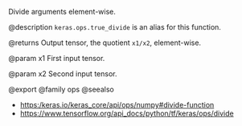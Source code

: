 Divide arguments element-wise.

@description
`keras.ops.true_divide` is an alias for this function.

@returns
    Output tensor, the quotient `x1/x2`, element-wise.

@param x1
First input tensor.

@param x2
Second input tensor.

@export
@family ops
@seealso
+ <https:/keras.io/keras_core/api/ops/numpy#divide-function>
+ <https://www.tensorflow.org/api_docs/python/tf/keras/ops/divide>
